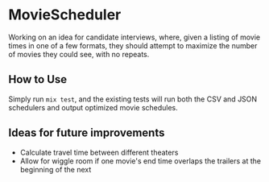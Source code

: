# MovieScheduler

Working on an idea for candidate interviews, where, given a listing of movie
times in one of a few formats, they should attempt to maximize the number of
movies they could see, with no repeats.


## How to Use

Simply run `mix test`, and the existing tests will run both the CSV and JSON
schedulers and output optimized movie schedules.

## Ideas for future improvements

- Calculate travel time between different theaters
- Allow for wiggle room if one movie's end time overlaps the trailers at the
  beginning of the next
